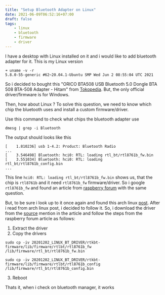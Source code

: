 ```yaml
---
title: "Setup Bluetooth Adapter on Linux"
date: 2021-06-09T06:52:16+07:00
draft: false
tags:
    - linux
    - bluetooth
    - firmware
    - driver
---
```


I have a desktop with Linux installed on it and i would like to add bluetooth adapter for it. This is my Linux version
```
➜ uname -v -r   
5.8.0-55-generic #62~20.04.1-Ubuntu SMP Wed Jun 2 08:55:04 UTC 2021
```

So i decided to bought 
this "ORICO BTA508 USB Bluetooth 5.0 Dongle BTA 508 BTA-508 Adapter - Hitam" from [Tokopedia](https://www.tokopedia.com/clickandgo/orico-bta508-usb-bluetooth-5-0-dongle-bta-508-bta-508-adapter-hitam). But, the only official driver/firmware is for Windows. 

Then, how about Linux ? To solve this question, we need to know which chip the bluetooth uses and install a custom firmware/driver. 

Use this command to check what chips the bluetooth adapter use
```
dmesg | grep -i Bluetooth
```

The output should looks like this

```
[    1.810236] usb 1-4.2: Product: Bluetooth Radio
...
[    3.546498] Bluetooth: hci0: RTL: loading rtl_bt/rtl8761b_fw.bin
[    3.551034] Bluetooth: hci0: RTL: loading rtl_bt/rtl8761b_config.bin
...
```

This line `hci0: RTL: loading rtl_bt/rtl8761b_fw.bin` shows us, that the chip is `rtl8761b` and it need `rtl8761b_fw` firmware/driver.
So i google `rtl8761b_fw` and found an article from [raspberry forum](https://www.raspberrypi.org/forums/viewtopic.php?t=294634) with the same question.

But, to be sure i look up to it once again and found this arch linux [post](https://aur.archlinux.org/packages/rtl8761b-fw/). After i read from arch linux post, i decided to follow it. So, i download the driver from the [source](https://mpow.s3-us-west-1.amazonaws.com/mpow_BH519A_driver+for+Linux.7z) mention in the article and follow the steps from the raspberry forum article as follows:

1. Extract the driver
2. Copy the drivers
```
sudo cp -iv 20201202_LINUX_BT_DRIVER/rtkbt-firmware/lib/firmware/rtlbt/rtl8761b_fw /lib/firmware/rtl_bt/rtl8761b_fw.bin

sudo cp -iv 20201202_LINUX_BT_DRIVER/rtkbt-firmware/lib/firmware/rtlbt/rtl8761b_config /lib/firmware/rtl_bt/rtl8761b_config.bin
```
3. Reboot

Thats it, when i check on bluetooth manager, it works
